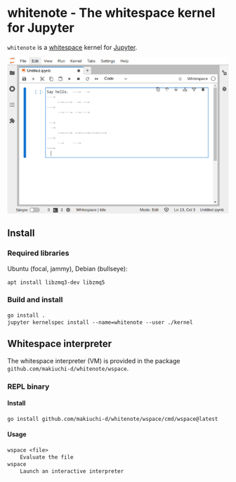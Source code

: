 whitenote - The whitespace kernel for Jupyter
=============================================

`whitenote` is a [whitespace](https://web.archive.org/web/20150523181043/http://compsoc.dur.ac.uk/whitespace/index.php) kernel for [Jupyter](https://jupyter.org/).

![](jupyter.gif)

## Install

### Required libraries

Ubuntu (focal, jammy), Debian (bullseye):
```
apt install libzmq3-dev libzmq5
```

### Build and install

```
go install .
jupyter kernelspec install --name=whitenote --user ./kernel
```

## Whitespace interpreter

The whitespace interpreter (VM) is provided in the package `github.com/makiuchi-d/whitenote/wspace`.

### REPL binary

#### Install

```
go install github.com/makiuchi-d/whitenote/wspace/cmd/wspace@latest
```

#### Usage

```
wspace <file>
    Evaluate the file
wspace
    Launch an interactive interpreter
```
